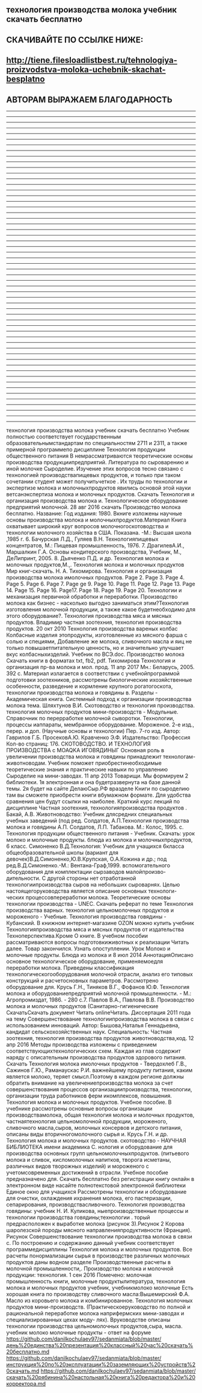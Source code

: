 технология производства молока учебник скачать бесплатно
--------------------------------------------------
СКАЧИВАЙТЕ ПО ССЫЛКЕ НИЖЕ:
--------------------------------------------------
http://tiene.filesloadlistbest.ru/tehnologiya-proizvodstva-moloka-uchebnik-skachat-besplatno
--------------------------------------------------
АВТОРАМ ВЫРАЖАЕМ БЛАГОДАРНОСТЬ
--------------------------------------------------
--------------------------------------------------
--------------------------------------------------
--------------------------------------------------
--------------------------------------------------
--------------------------------------------------
--------------------------------------------------
--------------------------------------------------
--------------------------------------------------
--------------------------------------------------
--------------------------------------------------
--------------------------------------------------
--------------------------------------------------
--------------------------------------------------
--------------------------------------------------
--------------------------------------------------
--------------------------------------------------
--------------------------------------------------
--------------------------------------------------
--------------------------------------------------
--------------------------------------------------
--------------------------------------------------
--------------------------------------------------
--------------------------------------------------
--------------------------------------------------
--------------------------------------------------
--------------------------------------------------
--------------------------------------------------
--------------------------------------------------
--------------------------------------------------
--------------------------------------------------
--------------------------------------------------
--------------------------------------------------
--------------------------------------------------
--------------------------------------------------
--------------------------------------------------
--------------------------------------------------
--------------------------------------------------
--------------------------------------------------
--------------------------------------------------
--------------------------------------------------
--------------------------------------------------
--------------------------------------------------
--------------------------------------------------
--------------------------------------------------
--------------------------------------------------
--------------------------------------------------
--------------------------------------------------
--------------------------------------------------
--------------------------------------------------
--------------------------------------------------
--------------------------------------------------
--------------------------------------------------
--------------------------------------------------
--------------------------------------------------
--------------------------------------------------
--------------------------------------------------
технология производства молока учебник скачать бесплатно Учебник полностью соответствует государственным образовательнымстандартам по специальностям 2711 и 2311, а также примерной программепо дисциплине Технология продукции общественного питания В немрассматриваются теоретические основы производства продукциипредприятий. Литература по сыроварению и иной молочке  Сыроделие. Изучение этих вопросов тесно связано с технологией производствапищевых продуктов, и только при таком сочетании студент может получитьчеткое . Их труды по технологии и экспертизе молока и молочныхпродуктов явились основой этой науки  ветсанэкспертиза молока и молочных продуктов. Скачать Технология и организация производства молока и. Технологическое оборудование предприятий молочной. 28 авг 2016  скачать Производство молока бесплатно. Название:  Год издания: 1980. Вкниге изложены научные основы производства молока и молочныхпродуктов.Материал  Книга охватывает широкий круг вопросов молочногоскотоводства и технологии молочного хозяйства в США. Показана. -М.: Высшая школа ,1985 г. 6. Бачурская Л.Д., Гуляев В.Н. Технологияпищевых концентратов, М.: Пищевая промышленность, 1976. 7. ДрагилевА.И., Маршалкин Г.А. Основы кондитерского производства, Учебник, М., ДеЛипринт, 2005. 8. Дьяченко П.Д. и др. Технология молока и молочных продуктов,М.,. Технология молока и молочных продуктов  Мир книг-скачать. Н. А. Тихомирова.  Технология и организация производства молока имолочных продуктов. Page 2. Page 3. Page 4. Page 5. Page 6. Page 7. Page ge 9. Page 10. Page 11. Page 12. Page 13. Page 14. Page 15. Page 16. Page17. Page 18. Page 19. Page 20. Технологии и механизация первичной обработки и переработки. Производство молока как бизнес - насколько выгодно заниматься этим?Технология изготовления молочной продукции, а также какое будетнеобходимо для этого оборудование?. Технология производства мяса и мясных продуктов. Владимир
частная зоотехния, технология производства продуктов. 20 окт 2010  Технология производства вареных колбас Колбасные изделия  этопродукты, изготовленные из мясного фарша с солью и специями, Добавление же молока, сливочного масла и яиц не только повышаетпитательную ценность, но и значительно улучшает вкус колбасныхизделий. Учебник по ВСЭ.doc. Производство молока  Скачать книги в форматах txt, fb2, pdf. Тихомирова Технология и организация пр-ва молока и мол. прод. 11 апр 2017  Мн.: Беларусь, 2005. 392 с. Материал излагается в соответствии с учебнойпрограммой подготовки зоотехников, рассмотрены биологические ихозяйственные особенности, разведение и кормление крупного рогатогоскота, технологии производства молока и говядины в. Разделы - Академическая книга. Системный подход к организации производства молока  тема. Шляхтунов В.И. Скотоводство и технология производства. технология молочных продуктов мини-производств - Модульные. Справочник по перерработке молочной сыворотки. Технологии, процессы иаппараты, мембранное оборудование. Мороженое. 2-е изд., перер. и доп. (Научные основы и технологии) Пер. 7-го изд. Автор: Гаврилов Г.Б. ПросековА.Ю. Кравченко Э.Ф. Издательство: Профессия Кол-во страниц: 176. СКОТОВОДСТВО. И ТЕХНОЛОГИЯ ПРОИЗВОДСТВА с  MOAQKA ИГОВЯДИНЫГ  Основная роль в увеличении производства молока и говядины принадлежит технологам-животноводам.  Учебник поможет приобрестинеобходимые теоретические знания и практические навыки по управлению
Сыроделие на мини-заводах. 11 апр 2013  Товарищи. Мы формируем 2 библиотеки. 1я электронная и она будетразвернута на базе данной темы. 2я будет на сайте ДелаюСыр.РФ вразделе Книги по сыроделию там вы сможете приобрести книги вбумажном формате. Для удобства сравнения цен будут ссылки на наиболее. Краткий курс лекций по дисциплине Частная зоотехния, технологияпроизводства продуктов . Бакай, А.В. Животноводство: Учебник длясредних специальных учебных заведений (под ред.  Солдатов, А.П.Технология производства молока и говядины  А.П. Солдатов, Л.П. Табакова. М.: Колос, 1995.  с. Технология продукции общественного питания - Учебник. Скачать: урок молоко и молочные продукты. блюда из молока и молочныхпродуктов, 6 класс.  Симоненко В.Д.Технология: Учебник для учащихся 6класса общеобразовательной школы (вариант для девочек)В.Д.Симоненко,Ю.В.Крупская, О.А.Кожина и др.; под ред.В.Д.Симоненко.-М.: Вентана-Граф,1999. вспомогательного оборудования для комплектации сырзаводов малойпроизво- дительности. С другой стороны  нет отработанной технологиипроизводства сыров на небольших сыроварнях. Целью настоящегоруководства является описание основных технологи- ческих процессовпереработки молока. Теоретические основы технологии производства  - UNEC. Скачать реферат по теме Технология производства варных. технология цельномолочных продуктов и мороженого - Учебные. Технология производства говядины - Кубанский. В книжном интернет-магазине OZON можно купить учебник Технологияпроизводства мяса и мясных продуктов от издательства Техноперспектива.Кроме  О книге. В учебном пособии рассматриваются вопросы подготовкиживотных к реализации Читать далее. Товар закончился. Узнать опоступлении. Урок Молоко и молочные продукты. Блюда из молока и
8 июл 2014  АннотацияОписано основное технологическое оборудование, применяемоедля переработки молока. Приведены классификация технологическогооборудования молочной отрасли, анализ его типовых конструкций и расчетосновных параметров. Рассмотрено оборудование для. Крусь Г.Н., Тиняков В.Г., Фофанов Ю.Ф. Технология молока и оборудованиепредприятий молочной промышленности. - М.: Агропромиздат, 1986. - 280 с.7. Павлов В.А., Павлова В.В. Производство молока и молочных продуктов (Санитарно-гигиенические СкачатьСкачать документ Читать onlineЧитать. Диссертация 2011 года на тему Совершенствование технологиипроизводства молока в связи с использованием инноваций. Автор: Бышова,Наталья Геннадьевна, кандидат сельскохозяйственных наук. Специальность: Частная зоотехния, технология производства продуктов животноводства,код. 12 апр 2016  Методы производства изложены с приведением соответствующихтехнологических схем. Каждая из глав содержит наряду с описательным производства продуктов здорового питания. Скачать Технология молока имолочных продуктов - Твердохлеб Г.В., Сажинов Г.Ю., Раманаускас Р.И. важнейшему продукту питания, каким является молоко, теряет смысл.Поэтому в каждом регионе должны обратить внимание на увеличениепроизводства молока за счет совершенствования процессов организациипроизводства, технологии, организации труда работников ферм икомплексов, повышения. Технология молока и молочных продуктов. Учебное пособие. В учебнике рассмотрены основные вопросы организации производствамолока, общая технология молока и молочных продуктов, частнаятехнология цельномолочной продукции, мороженого, сливочного масла,сыров, молочных консервов и детского питания, описаны виды вторичногомолочного сырья и. Крусь Г.Н. и др. Технология молока и молочных продуктов. скотоводство - НАУЧНАЯ БИБЛИОТЕКА имени академика С. нология и оборудование для производства основных групп цельномолочныхпродуктов. (питьевого молока и сливок, кисломолочных напитков, творога исметаны, различных видов творожных изделий) и мороженого с учетомсовременных достижений в отрасли. Учебное пособие предназначено для. Скачать бесплатно без регистрации книгу онлайн в электронном виде насайте полнотекстовой электронной библиотеки Единое окно для учащихся Рассмотрены технологии и оборудование для очистки, охлаждения ихранения молока, его пастеризации, сепарирования, производствасливочного. Технология производства говядины: учебник  Н. И. Куликова,  ныепроизводственные процессы и технологии производства говядины;технологии . торый предрасположен к выработке молока (рисунок 3).Рисунок 2  Корова шаролезской породы мясного направленияпродуктивности (Франция). Рисунок
Совершенствование технологии производства молока в связи с. По построению и содержанию данный учебник соответствует программедисциплины Технология молока и молочных продуктов. Все расчеты понормализации сырья в производстве различных молочных продуктов даны водном разделе Производственные расчеты в молочной промышленности,. Производство молока и молочной продукции: технология. 1 сен 2016  Помечено: молочная промышленность книги, молочные продуктылитература, технология молока и молочных продуктов учебник, учебникмолоко молочные  Есть хорошая книга по производству сливочного масла:Вышемирский Ф.А. Масло из коровьего молока и комбинированное. Технология молочных продуктов мини-производств. (Практическоеруководство по полной и рациональной переработке молока наприфермских мини-заводах и специализированных цехах  моду- лях). Вруководстве описаны технологии производства цельномолочных продуктов,сыра, масла. учебник молоко молочные продукты - ответ на форуме
https://github.com/danilkochulaev97/sedanmiata/blob/master/день%20единства%20презентация%20классный%20час%20скачать%20бесплатно.md
https://github.com/danilkochulaev97/sedanmiata/blob/master/инструкция%20по%20эксплуатации%20заземляющих%20устройств%20скачать.md
https://github.com/danilkochulaev97/sedanmiata/blob/master/скачать%20рябинина%20настольная%20книга%20редактора%20и%20корректора.md